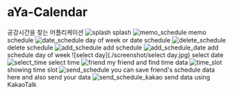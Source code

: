 # aYa-Calendar
공강시간을 찾는 어플리케이션
![splash](./screenshot/splash.jpg)
splash
![memo_schedule](./screenshot/memo_schedule.jpg)
memo schedule
![date_schedule](./screenshot/date_schedule.jpg)
day of week or date schedule
![delete_schedule](./screenshot/delete_schedule.jpg)
delete schedule
![add_schedule](./screenshot/add_schedule.jpg)
add schedule
![add_schedule_date](./screenshot/add_schedule_date.jpg)
add schedule day of week
![select day](./screenshot/select day.jpg)
select date
![select_time](./screenshot/select_time.jpg)
select time
![friend](./screenshot/friend.jpg)
my friend and find time data
![time_slot](./screenshot/time_slot.jpg)
showing time slot
![send_schedule](./screenshot/send_schedule.jpg)
you can save friend's schedule data here and also send your data
![send_schedule_kakao](./screenshot/send_schedule_kakao.jpg)
send data using KakaoTalk
